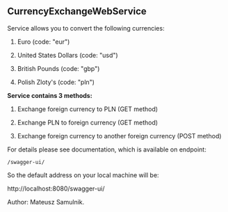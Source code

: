 **CurrencyExchangeWebService**
-


Service allows you to convert the following currencies:

1. Euro (code: "eur")

2. United States Dollars (code: "usd")

3. British Pounds (code: "gbp")

4. Polish Zloty's (code: "pln")

**Service contains 3 methods:**

1. Exchange foreign currency to PLN (GET method)

2. Exchange PLN to foreign currency (GET method)

3. Exchange foreign currency to another foreign currency (POST method)

For details please see documentation, which is available on endpoint:

```/swagger-ui/```

So the default address on your local machine will be:

http://localhost:8080/swagger-ui/

Author: Mateusz Samulnik.